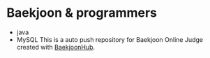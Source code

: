 # Baekjoon & programmers
- java
- MySQL
This is a auto push repository for Baekjoon Online Judge created with [BaekjoonHub](https://github.com/BaekjoonHub/BaekjoonHub).
